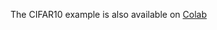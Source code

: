 The CIFAR10 example is also available on [Colab](https://colab.research.google.com/drive/10YQHfNgZ_HZjCaZcEAXGCzytkOOMWpX5?usp=sharing)
